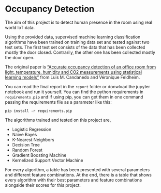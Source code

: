 # Occupancy Detection

The aim of this project is to detect human presence in the room using real world IoT data.

Using the provided data, supervised machine learning classification algorithms have been trained on training data set and tested against two test sets. The first test set consists of the data that has been collected mostly the door closed. Contrarily, the other one has been collected mostly the door open.

The original paper is [“Accurate occupancy detection of an office room from light, temperature, humidity and
CO2 measurements using statistical learning models”](http://www.sciencedirect.com/science/article/pii/S0378778815304357) from Luis M. Candanedo and Véronique Feldheim.

You can read the final report in the `report` folder or donwload the jupyter notebook and run it yourself. You can find the python requirements in `requirements.pip` and if using pip, you can get them in one command passing the requirements file as a parameter like this:

```
pip install -r requirements.pip
```

The algorithms trained and tested on this project are,

* Logistic Regression
* Naïve Bayes
* K-Nearest Neighbors
* Decision Tree
* Random Forest
* Gradient Boosting Machine
* Kernelized Support Vector Machine

For every algorithm, a table has been presented with several parameters and different feature combinations. At the end, there is a table that shows every algorithm with their best parameters and feature combinations alongside their scores for this project.


